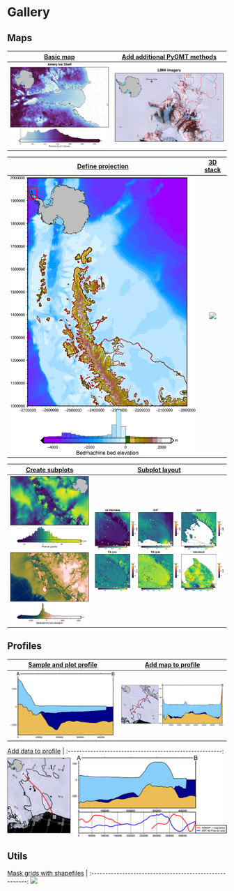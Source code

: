 # Gallery

## Maps
[Basic map](basic_map.ipynb)                            | [Add additional PyGMT methods](extend_pygmt.ipynb)
:------------------------------------------------------:|:-------------------------------------------------------:
![](outputs/basic_map.png)                              | ![](outputs/extend_pygmt.png)

[Define projection](setting_projection.ipynb)           | [3D stack](3D_stack.ipynb) 
:------------------------------------------------------:|:-------------------------------------------------------:
![](outputs/setting_projection.png)                     | ![](outputs/3D_stack.png) 

[Create subplots](subplots.ipynb)                       | [Subplot layout](subplot_layout.ipynb)
:------------------------------------------------------:|:-------------------------------------------------------:
![](outputs/subplots.png)                               |![](outputs/subplot_layout.png)


## Profiles
[Sample and plot profile](profile.ipynb)                | [Add map to profile](profile_with_map.ipynb)
:------------------------------------------------------:|:-------------------------------------------------------:
![](outputs/profile.png)                                | ![](outputs/profile_with_map.png)

[Add data to profile](profile_with_data.ipynb)          |
:-------------------------------------------------------:
![](outputs/profile_with_data.png) 


## Utils
[Mask grids with shapefiles](mask_from_shp.ipynb)       |
:-------------------------------------------------------:
![](outputs/mask_from_shp.png)